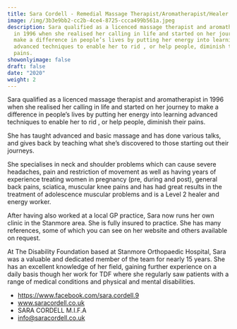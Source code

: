 ```yaml
---
title: Sara Cordell - Remedial Massage Therapist/Aromatherapist/Healer
image: /img/3b3e9bb2-cc2b-4ce4-8725-ccca499b561a.jpeg
description: Sara qualified as a licenced massage therapist and aromatherapist
  in 1996 when she realised her calling in life and started on her journey to
  make a difference in people’s lives by putting her energy into learning
  advanced techniques to enable her to rid , or help people, diminish their
  pains.
showonlyimage: false
draft: false
date: "2020"
weight: 2
---
```

Sara qualified as a licenced massage therapist and aromatherapist in 1996 when she realised her calling in life and started on her journey to make a difference in people’s lives by putting her energy into learning advanced techniques to enable her to rid , or help people, diminish their pains.

She has taught advanced and basic massage and has done various talks, and gives back by teaching what she’s discovered to those starting out their journeys.

She specialises in neck and shoulder problems which can cause severe headaches, pain and restriction of movement as well as having years of experience treating women in pregnancy (pre, during and post), general back pains, sciatica, muscular knee pains and has had great results in the treatment of adolescence muscular problems and is a Level 2 healer and energy worker.

After having also worked at a local GP practice, Sara now runs her own clinic in the Stanmore area. She is fully insured to practice. She has many references, some of which you can see on her website and others available on request.

At The Disability Foundation based at Stanmore Orthopaedic Hospital, Sara was a valuable and dedicated member of the team for nearly 15 years. She has an excellent knowledge of her field, gaining further experience on a daily basis though her work for TDF where she regularly saw patients with a range of medical conditions and physical and mental disabilities.

* https://www.facebook.com/sara.cordell.9
* www.saracordell.co.uk
* SARA CORDELL M.I.F.A
* info@saracordell.co.uk